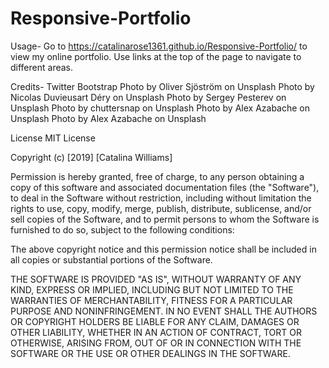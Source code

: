 # Responsive-Portfolio
Usage- Go to https://catalinarose1361.github.io/Responsive-Portfolio/ to view my online portfolio. Use links at the top of the page to navigate to different areas.

Credits- Twitter Bootstrap Photo by Oliver Sjöström on Unsplash Photo by Nicolas Duvieusart Déry on Unsplash Photo by Sergey Pesterev on Unsplash Photo by chuttersnap on Unsplash Photo by Alex Azabache on Unsplash Photo by Alex Azabache on Unsplash

License MIT License

Copyright (c) [2019] [Catalina Williams]

Permission is hereby granted, free of charge, to any person obtaining a copy of this software and associated documentation files (the "Software"), to deal in the Software without restriction, including without limitation the rights to use, copy, modify, merge, publish, distribute, sublicense, and/or sell copies of the Software, and to permit persons to whom the Software is furnished to do so, subject to the following conditions:

The above copyright notice and this permission notice shall be included in all copies or substantial portions of the Software.

THE SOFTWARE IS PROVIDED "AS IS", WITHOUT WARRANTY OF ANY KIND, EXPRESS OR IMPLIED, INCLUDING BUT NOT LIMITED TO THE WARRANTIES OF MERCHANTABILITY, FITNESS FOR A PARTICULAR PURPOSE AND NONINFRINGEMENT. IN NO EVENT SHALL THE AUTHORS OR COPYRIGHT HOLDERS BE LIABLE FOR ANY CLAIM, DAMAGES OR OTHER LIABILITY, WHETHER IN AN ACTION OF CONTRACT, TORT OR OTHERWISE, ARISING FROM, OUT OF OR IN CONNECTION WITH THE SOFTWARE OR THE USE OR OTHER DEALINGS IN THE SOFTWARE.
